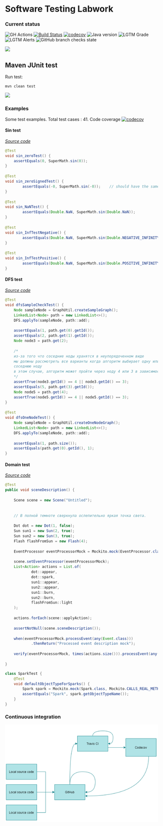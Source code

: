 # Software Testing Labwork

### Current status
![GH Actions](https://img.shields.io/github/workflow/status/AppLoidx/SoftwareTestingLabWork/Java%20CI%20with%20Maven?style=for-the-badge&label=GITHUB%20ACTIONS)
[![Build Status](https://img.shields.io/travis/com/AppLoidx/SoftwareTestingLabWork?style=for-the-badge&label=TRAVIS%20CI)](https://travis-ci.com/AppLoidx/SoftwareTestingLabWork)
[![codecov](https://img.shields.io/codecov/c/github/AppLoidx/SoftwareTestingLabWork?style=for-the-badge&label=CODE%20COVERAGE)](https://codecov.io/gh/AppLoidx/SoftwareTestingLabWork)
![Java version](https://img.shields.io/badge/JAVA-11-blue?style=for-the-badge)
![LGTM Grade](https://img.shields.io/lgtm/grade/java/github/AppLoidx/SoftwareTestingLabWork?style=for-the-badge)
![LGTM Alerts](https://img.shields.io/lgtm/alerts/github/AppLoidx/SoftwareTestingLabWork?style=for-the-badge)
![GitHub branch checks state](https://img.shields.io/github/checks-status/AppLoidx/SoftwareTestingLabWork/master?style=for-the-badge)

![](https://codecov.io/gh/AppLoidx/SoftwareTestingLabWork/branch/master/graphs/sunburst.svg)


## Maven JUnit test

Run test:
```shell
mvn clean test
```


![](https://media.tenor.com/images/6480cbf65338d68e2868ed7b8ebf3a6f/tenor.gif)


### Examples
Some test examples. Total test cases : 41. Code coverage [![codecov](https://codecov.io/gh/AppLoidx/SoftwareTestingLabWork/branch/master/graph/badge.svg?token=O9KRQ9AB32)](https://codecov.io/gh/AppLoidx/SoftwareTestingLabWork)

#### Sin test

[*Source code*](https://github.com/AppLoidx/SoftwareTestingLabWork/blob/master/src/test/java/com/itmoprofessionals/softwaretest/math/SuperMathTest.java)

```java
@Test
void sin_zeroTest() {
    assertEquals(0, SuperMath.sin(0));
}

@Test
void sin_zeroSignedTest() {
        assertEquals(-0, SuperMath.sin(-0));    // should have the same sign
}

@Test
void sin_NaNTest() {
        assertEquals(Double.NaN, SuperMath.sin(Double.NaN));
}

@Test
void sin_InfTestNegative() {
        assertEquals(Double.NaN, SuperMath.sin(Double.NEGATIVE_INFINITY));
}

@Test
void sin_InfTestPositive() {
        assertEquals(Double.NaN, SuperMath.sin(Double.POSITIVE_INFINITY));
}
```

#### DFS test
[*Source code*](https://github.com/AppLoidx/SoftwareTestingLabWork/tree/master/src/test/java/com/itmoprofessionals/softwaretest/graph)

```java
@Test
void dfsSampleCheckTest() {
    Node sampleNode = GraphUtil.createSampleGraph();
    LinkedList<Node> path = new LinkedList<>();
    DFS.applyTo(sampleNode, path::add);

    assertEquals(1, path.get(0).getId());
    assertEquals(2, path.get(1).getId());
    Node node3 = path.get(2);

    /*
    из-за того что соседние ноды хранятся в неупорядоченном виде
    мы должны рассмотреть все варианты когда алгоритм выбирает одну или другую
    соседнюю ноду
    в этом случае, алгоритм может пройти через ноду 4 или 3 в зависимости от реализации
    */
    assertTrue(node3.getId() == 4 || node3.getId() == 3);
    assertEquals(5, path.get(3).getId());
    Node node5 = path.get(4);
    assertTrue(node5.getId() == 4 || node5.getId() == 3);
}

@Test
void dfsOneNodeTest() {
    Node sampleNode = GraphUtil.createOneNodeGraph();
    LinkedList<Node> path = new LinkedList<>();
    DFS.applyTo(sampleNode, path::add);

    assertEquals(1, path.size());
    assertEquals(path.get(0).getId(), 1);
}
```

#### Domain test
[*Source code*](https://github.com/AppLoidx/SoftwareTestingLabWork/tree/master/src/test/java/com/itmoprofessionals/softwaretest/domain)

```java
@Test
public void sceneDescription() {

    Scene scene = new Scene("Untitled");


    // В полной темноте сверкнула ослепительно яркая точка света.

    Dot dot = new Dot(1, false);
    Sun sun1 = new Sun(2, true);
    Sun sun2 = new Sun(3, true);
    Flash flashFromSun = new Flash(4);

    EventProcessor eventProcessorMock = Mockito.mock(EventProcessor.class);

    scene.setEventProcessor(eventProcessorMock);
    List<Action> actions = List.of(
            dot::appear,
            dot::spark,
            sun1::appear,
            sun2::appear,
            sun1::burn,
            sun2::burn,
            flashFromSun::light
    );

    actions.forEach(scene::applyAction);

    assertNotNull(scene.sceneDescription());
    
    when(eventProcessorMock.processEvent(any(Event.class)))
            .thenReturn("Processed event description mock");

    verify(eventProcessorMock, times(actions.size())).processEvent(any(Event.class));

}
```

```java
class SparkTest {
    @Test
    void defaultObjectTypeForSparks() {
        Spark spark = Mockito.mock(Spark.class, Mockito.CALLS_REAL_METHODS);
        assertEquals("Spark", spark.getObjectTypeName());
    }
}
```

### Continuous integration

![](docs/test-flow.png)

